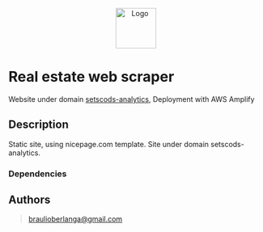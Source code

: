 <!-- PROJECT LOGO -->
<br />
<div align="center">
  <a href="https://www.setscods-analytics.com/images/Untitled1.png">
    <img src="images/logo.png" alt="Logo" width="80" height="80">
  </a>
</div>

# Real estate web scraper

Website under domain [setscods-analytics](www.setscods-analytics.com), Deployment with AWS Amplify

## Description

Static site, using nicepage.com template. Site under domain setscods-analytics. 

### Dependencies


## Authors

> braulioberlanga@gmail.com

